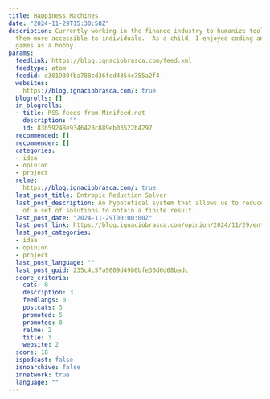 ```yaml
---
title: Happiness Machines
date: "2024-11-29T15:30:58Z"
description: Currently working in the finance industry to humanize tools and make
  them more accessible to individuals.  As a child, I enjoyed coding and creating
  games as a hobby.
params:
  feedlink: https://blog.ignaciobrasca.com/feed.xml
  feedtype: atom
  feedid: d301930fba788cd36fed4354c755a2f4
  websites:
    https://blog.ignaciobrasca.com/: true
  blogrolls: []
  in_blogrolls:
  - title: RSS feeds from Minifeed.net
    description: ""
    id: 83b59248e9346428c889eb03522b4297
  recommended: []
  recommender: []
  categories:
  - idea
  - opinion
  - project
  relme:
    https://blog.ignaciobrasca.com/: true
  last_post_title: Entropic Reduction Solver
  last_post_description: An hypotetical system that allows us to reduce the entropy
    of a set of solutions to obtain a finite result.
  last_post_date: "2024-11-29T00:00:00Z"
  last_post_link: https://blog.ignaciobrasca.com/opinion/2024/11/29/entropy-reducer-solver.html
  last_post_categories:
  - idea
  - opinion
  - project
  last_post_language: ""
  last_post_guid: 235c4c57a9609d49b0bfe36d6d68badc
  score_criteria:
    cats: 0
    description: 3
    feedlangs: 0
    postcats: 3
    promoted: 5
    promotes: 0
    relme: 2
    title: 3
    website: 2
  score: 18
  ispodcast: false
  isnoarchive: false
  innetwork: true
  language: ""
---
```


